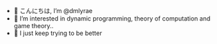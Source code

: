 - 👋 こんにちは, I’m @dmlyrae
- 👀 I’m interested in dynamic programming, theory of computation and game theory..
- 🌱 I just keep trying to be better
<!---
dmlyrae/dmlyrae is a ✨ special ✨ repository because its `README.md` (this file) appears on your GitHub profile.
You can click the Preview link to take a look at your changes.
--->
